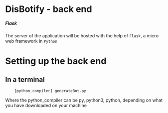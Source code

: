 # DisBotify - back end
##### Flask

The server of the application will be hosted with the help of `Flask`, a micro web framework in `Python`

# Setting up the back end
## In a terminal
```
    [python_compiler] generateBot.py
```
Where the python_compiler can be py, python3, python, depending on what you have downloaded on your machine